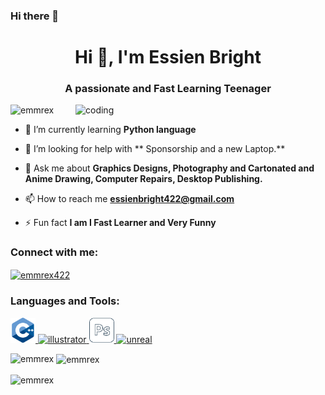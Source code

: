 ### Hi there 👋

<!--
**Emmrex/Emmrex** is a ✨ _special_ ✨ repository because its `README.md` (this file) appears on your GitHub profile.

Here are some ideas to get you started:

- 🔭 I’m currently working on ...
- 🌱 I’m currently learning ...
- 👯 I’m looking to collaborate on ...
- 🤔 I’m looking for help with ...
- 💬 Ask me about ...
- 📫 How to reach me: ...
- 😄 Pronouns: ...
- ⚡ Fun fact: ...
-->
<h1 align="center">Hi 👋, I'm Essien Bright</h1>
<h3 align="center">A passionate and Fast Learning Teenager</h3>
<img align="right" alt="coding" width="400" src="https://cdn.dribbble.com/users/1162077/screenshots/3848914/programmer.gif">

<p align="left"> <img src="https://komarev.com/ghpvc/?username=emmrex&label=Profile%20views&color=0e75b6&style=flat" alt="emmrex" /> </p>

- 🌱 I’m currently learning **Python language**

- 🤝 I’m looking for help with ** Sponsorship and a new Laptop.**

- 💬 Ask me about **Graphics Designs, Photography and Cartonated and Anime Drawing, Computer Repairs, Desktop Publishing.**

- 📫 How to reach me **essienbright422@gmail.com**

- ⚡ Fun fact **I am I Fast Learner and Very Funny**

<h3 align="left">Connect with me:</h3>
<p align="left">
<a href="https://instagram.com/emmrex422" target="blank"><img align="center" src="https://raw.githubusercontent.com/rahuldkjain/github-profile-readme-generator/master/src/images/icons/Social/instagram.svg" alt="emmrex422" height="30" width="40" /></a>
</p>

<h3 align="left">Languages and Tools:</h3>
<p align="left"> <a href="https://www.w3schools.com/cpp/" target="_blank" rel="noreferrer"> <img src="https://raw.githubusercontent.com/devicons/devicon/master/icons/cplusplus/cplusplus-original.svg" alt="cplusplus" width="40" height="40"/> </a> <a href="https://www.adobe.com/in/products/illustrator.html" target="_blank" rel="noreferrer"> <img src="https://www.vectorlogo.zone/logos/adobe_illustrator/adobe_illustrator-icon.svg" alt="illustrator" width="40" height="40"/> </a> <a href="https://www.photoshop.com/en" target="_blank" rel="noreferrer"> <img src="https://raw.githubusercontent.com/devicons/devicon/master/icons/photoshop/photoshop-line.svg" alt="photoshop" width="40" height="40"/> </a> <a href="https://unrealengine.com/" target="_blank" rel="noreferrer"> <img src="https://raw.githubusercontent.com/kenangundogan/fontisto/036b7eca71aab1bef8e6a0518f7329f13ed62f6b/icons/svg/brand/unreal-engine.svg" alt="unreal" width="40" height="40"/> </a> </p>

<p><img align="left" src="https://github-readme-stats.vercel.app/api/top-langs?username=emmrex&show_icons=true&locale=en&layout=compact" alt="emmrex" /></p>

<p>&nbsp;<img align="center" src="https://github-readme-stats.vercel.app/api?username=emmrex&show_icons=true&locale=en" alt="emmrex" /></p>

<p><img align="center" src="https://github-readme-streak-stats.herokuapp.com/?user=emmrex&" alt="emmrex" /></p>
